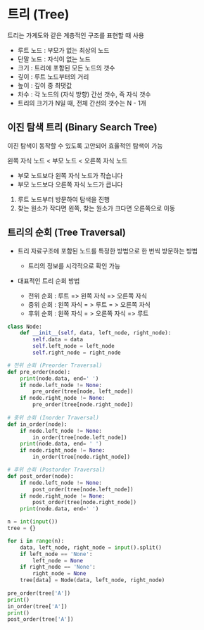 # 트리 (Tree)

트리는 가계도와 같은 계층적인 구조를 표현할 때 사용

- 루트 노드 : 부모가 없는 최상의 노드
- 단말 노드 : 자식이 없는 노드
- 크기 : 트리에 포함된 모든 노드의 갯수
- 깊이 : 루트 노드부터의 거리
- 높이 : 깊이 중 최댓값
- 차수 : 각 노드의 (자식 방향) 간선 갯수, 즉 자식 갯수
- 트리의 크기가 N일 때, 전체 간선의 갯수는 N - 1개

## 이진 탐색 트리 (Binary Search Tree)

이진 탐색이 동작할 수 있도록 고안되어 효율적인 탐색이 가능

왼쪽 자식 노드 < 부모 노드 < 오른쪽 자식 노드

- 부모 노드보다 왼쪽 자식 노드가 작습니다
- 부모 노드보다 오른쪽 자식 노드가 큽니다

1. 루트 노드부터 방문하여 탐색을 진행
2. 찾는 원소가 작다면 왼쪽, 찾는 원소가 크다면 오른쪽으로 이동

## 트리의 순회 (Tree Traversal)

- 트리 자료구조에 포함된 노드를 특정한 방법으로 한 번씩 방문하는 방법
  - 트리의 정보를 시각적으로 확인 가능

- 대표적인 트리 순회 방법
  - 전위 순회 : 루트 => 왼쪽 자식 => 오른쪽 자식
  - 중위 순회 : 왼쪽 자식 = > 루트 = > 오른쪽 자식
  - 후위 순회 : 왼쪽 자식 = > 오른쪽 자식 => 루트



```python
class Node:
    def __init__(self, data, left_node, right_node):
        self.data = data
        self.left_node = left_node
        self.right_node = right_node

# 전위 순회 (Preorder Traversal) 
def pre_order(node):
    print(node.data, end=' ')
    if node.left_node != None:
        pre_order(tree[node, left_node])
    if node.right_node != None:
        pre_order(tree[node.right_node])
        
# 중위 순회 (Inorder Traversal)
def in_order(node):
    if node.left_node != None:
        in_order(tree[node.left_node])
    print(node.data, end= ' ')
    if node.right_node != None:
        in_order(tree[node.right_node])

# 후위 순회 (Postorder Traversal)
def post_order(node):
    if node.left_node != None:
        post_order(tree[node.left_node])
    if node.right_node != None:
        post_order(tree[node.right_node])
    print(node.data, end=' ')

n = int(input())
tree = {}

for i in range(n):
    data, left_node, right_node = input().split()
    if left_node == 'None':
        left_node = None
    if right_node == 'None':
        right_node = None
    tree[data] = Node(data, left_node, right_node)
    
pre_order(tree['A'])
print()
in_order(tree['A'])
print()
post_order(tree['A'])
```

